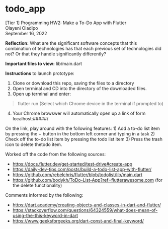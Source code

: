 # todo_app

[Tier 1] Programming HW2: Make a To-Do App with Flutter <br />
Olayeni Oladipo <br />
September 16, 2022 <br />

**Reflection:** What are the significant software concepts that this combination of technologies has that each previous set of technologies did not? Or that they handle significantly differently?



**Important files to view:** lib/main.dart

**Instructions** to launch prototype:

1) Clone or download this repo, saving the files to a directory
2) Open terminal and CD into the directory of the downloaded files.
3) Open up terminal and enter:
>  flutter run
(Select which Chrome device in the terminal if prompted to)
4) Your Chrome browswer will automatically open up a link of form localhost:#####/

On the link, play around with the following features:
    1) Add a to-do list item by pressing the + button in the bottom left corner and typing in a task
    2) Check off the to-do list item by pressing the todo list item
    3) Press the trash icon to delete thetodo item.

Worked off the code from the following sources:
- https://docs.flutter.dev/get-started/test-drive#create-app <br/>
- https://daily-dev-tips.com/posts/build-a-todo-list-app-with-flutter/ <br/>
- https://github.com/rebelchris/flutter/blob/todolist/lib/main.dart <br/>
- https://github.com/bodykh/ToDo-List-App?ref=flutterawesome.com (for the delete functionality)

Comments informed by the following:
- https://dart.academy/creating-objects-and-classes-in-dart-and-flutter/ <br/>
- https://stackoverflow.com/questions/64324559/what-does-mean-of-using-the-this-keyword-in-dart
- https://www.geeksforgeeks.org/dart-const-and-final-keyword/